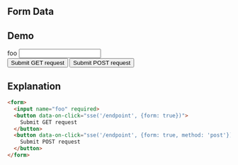 ## Form Data

## Demo

<form class="space-y-8">
  <label class="flex items-center gap-2 input input-bordered">
    foo
    <input name="foo" required class="grow"/>
  </label>
  <div class="space-x-4">
    <button data-on-click="sse('/examples/form_data/data', {form: true})" class="btn btn-primary">
      Submit GET request
    </button>
    <button data-on-click="sse('/examples/form_data/data', {form: true, method: 'post'})" class="btn btn-primary">
      Submit POST request
    </button>
  </div>
</form>

## Explanation

```html
<form>
  <input name="foo" required>
  <button data-on-click="sse('/endpoint', {form: true})">
    Submit GET request
  </button>
  <button data-on-click="sse('/endpoint', {form: true, method: 'post'})">
    Submit POST request
  </button>
</form>
```